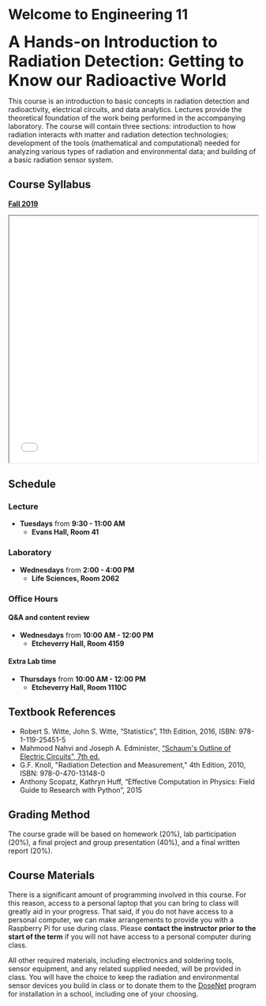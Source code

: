 # Welcome to Engineering 11
**<font size="+3"> A Hands-on Introduction to Radiation Detection: Getting to Know our Radioactive World</font>**

This course is an introduction to basic concepts in radiation detection and radioactivity, electrical circuits, and data analytics. Lectures provide the theoretical foundation of the work being performed in the accompanying laboratory. The course will contain three sections: introduction to how radiation interacts with matter and radiation detection technologies; development of the tools (mathematical and computational) needed for analyzing various types of radiation and environmental data; and building of a basic radiation sensor system.

## Course Syllabus

[**Fall 2019**](syllabus_2019.html)
<iframe src="syllabus_2019.html" width="100%" height="500px">
</iframe>


## Schedule
### Lecture
* **Tuesdays** from **9:30 - 11:00 AM**  
  * **Evans Hall, Room 41**

### Laboratory
* **Wednesdays** from **2:00 - 4:00 PM**  
  * **Life Sciences, Room 2062**  

### Office Hours
#### Q&A and content review
* **Wednesdays** from **10:00 AM - 12:00 PM**  
  * **Etcheverry Hall, Room 4159**  

#### Extra Lab time
* **Thursdays** from **10:00 AM - 12:00 PM**  
  * **Etcheverry Hall, Room 1110C**  


## Textbook References
- Robert S. Witte, John S. Witte, “Statistics”, 11th Edition, 2016, ISBN: 978-1-119-25451-5
- Mahmood Nahvi and Joseph A. Edminister, [“Schaum's Outline of Electric Circuits”, 7th ed.](https://www.accessengineeringlibrary.com/browse/schaums-outline-of-electric-circuits-seventh-edition)
- G.F. Knoll, "Radiation Detection and Measurement," 4th Edition, 2010, ISBN: 978-0-470-13148-0
- Anthony Scopatz, Kathryn Huff, “Effective Computation in Physics: Field Guide to Research with Python”, 2015

## Grading Method

The course grade will be based on homework (20%), lab participation (20%), a final project and group presentation (40%), and a final written report (20%).

## Course Materials

There is a significant amount of programming involved in this course. For this reason, access to a personal laptop that you can bring to class will greatly aid in your progress. That said, if you do not have access to a personal computer, we can make arrangements to provide you with a Raspberry Pi for use during class. Please **contact the instructor prior to the start of the term** if you will not have access to a personal computer during class. 

All other required materials, including electronics and soldering tools, sensor equipment, and any related supplied needed, will be provided in class. You will have the choice to keep the radiation and environmental sensor devices you build in class or to donate them to the [DoseNet](https://radwatch.berkeley.edu/dosenet/map) program for installation in a school, including one of your choosing.

